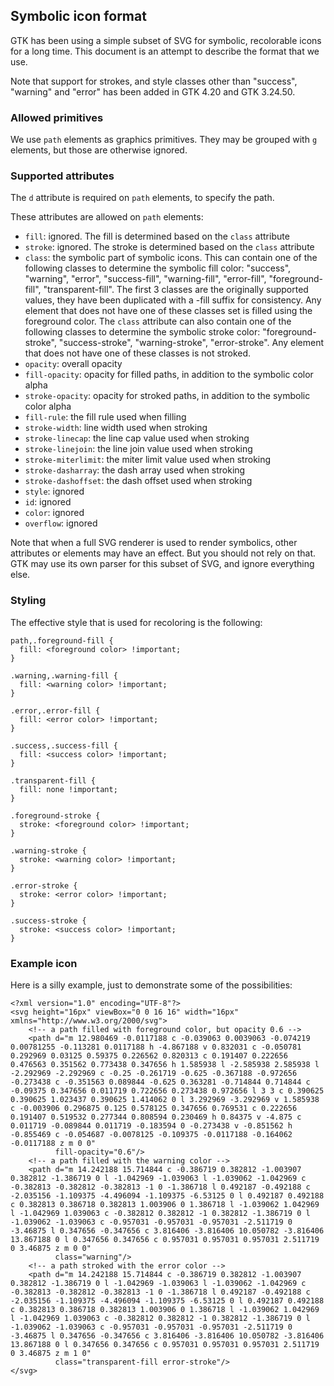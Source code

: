 ## Symbolic icon format

GTK has been using a simple subset of SVG for symbolic, recolorable icons for a long time. This document is an attempt to describe the format that we use.

Note that support for strokes, and style classes other than "success", "warning" and "error" has been added in GTK 4.20 and GTK 3.24.50.

### Allowed primitives

We use `path` elements as graphics primitives. They may be grouped with `g` elements, but those are otherwise ignored.

### Supported attributes

The `d` attribute is required on `path` elements, to specify the path.

These attributes are allowed on `path` elements:

- `fill`: ignored. The fill is determined based on the `class` attribute
- `stroke`: ignored. The stroke is determined based on the `class` attribute
- `class`: the symbolic part of symbolic icons. This can contain one of the following classes to determine the symbolic fill color: "success", "warning", "error", "success-fill", "warning-fill", "error-fill", "foreground-fill", "transparent-fill". The first 3 classes are the originally supported values, they have been duplicated with a -fill suffix for consistency. Any element that does not have one of these classes set is filled using the foreground color.
The `class` attribute can also contain one of the following classes to determine the symbolic stroke color: "foreground-stroke", "success-stroke", "warning-stroke", "error-stroke". Any element that does not have one of these classes is not stroked.
- `opacity`: overall opacity
- `fill-opacity`: opacity for filled paths, in addition to the symbolic color alpha
- `stroke-opacity`: opacity for stroked paths, in addition to the symbolic color alpha
- `fill-rule`: the fill rule used when filling
- `stroke-width`: line width used when stroking
- `stroke-linecap`: the line cap value used when stroking
- `stroke-linejoin`: the line join value used when stroking
- `stroke-miterlimit`: the miter limit value used when stroking
- `stroke-dasharray`: the dash array used when stroking
- `stroke-dashoffset`: the dash offset used when stroking
- `style`: ignored
- `id`: ignored
- `color`: ignored
- `overflow`: ignored

Note that when a full SVG renderer is used to render symbolics, other attributes or elements may have an effect. But you should not rely on that. GTK may use its own parser for this subset of SVG, and ignore everything else.

### Styling

The effective style that is used for recoloring is the following:

```
path,.foreground-fill {
  fill: <foreground color> !important;
}

.warning,.warning-fill {
  fill: <warning color> !important;
}

.error,.error-fill {
  fill: <error color> !important;
}

.success,.success-fill {
  fill: <success color> !important;
}

.transparent-fill {
  fill: none !important;
}

.foreground-stroke {
  stroke: <foreground color> !important;
}

.warning-stroke {
  stroke: <warning color> !important;
}

.error-stroke {
  stroke: <error color> !important;
}

.success-stroke {
  stroke: <success color> !important;
}
```

### Example icon

Here is a silly example, just to demonstrate some of the possibilities:

```
<?xml version="1.0" encoding="UTF-8"?>
<svg height="16px" viewBox="0 0 16 16" width="16px" xmlns="http://www.w3.org/2000/svg">
    <!-- a path filled with foreground color, but opacity 0.6 -->
    <path d="m 12.980469 -0.0117188 c -0.039063 0.0039063 -0.074219 0.00781255 -0.113281 0.0117188 h -4.867188 v 0.832031 c -0.050781 0.292969 0.03125 0.59375 0.226562 0.820313 c 0.191407 0.222656 0.476563 0.351562 0.773438 0.347656 h 1.585938 l -2.585938 2.585938 l -2.292969 -2.292969 c -0.25 -0.261719 -0.625 -0.367188 -0.972656 -0.273438 c -0.351563 0.089844 -0.625 0.363281 -0.714844 0.714844 c -0.09375 0.347656 0.011719 0.722656 0.273438 0.972656 l 3 3 c 0.390625 0.390625 1.023437 0.390625 1.414062 0 l 3.292969 -3.292969 v 1.585938 c -0.003906 0.296875 0.125 0.578125 0.347656 0.769531 c 0.222656 0.191407 0.519532 0.277344 0.808594 0.230469 h 0.84375 v -4.875 c 0.011719 -0.089844 0.011719 -0.183594 0 -0.273438 v -0.851562 h -0.855469 c -0.054687 -0.0078125 -0.109375 -0.0117188 -0.164062 -0.0117188 z m 0 0"
          fill-opacity="0.6"/>
    <!-- a path filled with the warning color -->
    <path d="m 14.242188 15.714844 c -0.386719 0.382812 -1.003907 0.382812 -1.386719 0 l -1.042969 -1.039063 l -1.039062 -1.042969 c -0.382813 -0.382812 -0.382813 -1 0 -1.386718 l 0.492187 -0.492188 c -2.035156 -1.109375 -4.496094 -1.109375 -6.53125 0 l 0.492187 0.492188 c 0.382813 0.386718 0.382813 1.003906 0 1.386718 l -1.039062 1.042969 l -1.042969 1.039063 c -0.382812 0.382812 -1 0.382812 -1.386719 0 l -1.039062 -1.039063 c -0.957031 -0.957031 -0.957031 -2.511719 0 -3.46875 l 0.347656 -0.347656 c 3.816406 -3.816406 10.050782 -3.816406 13.867188 0 l 0.347656 0.347656 c 0.957031 0.957031 0.957031 2.511719 0 3.46875 z m 0 0"
          class="warning"/>
    <!-- a path stroked with the error color -->
    <path d="m 14.242188 15.714844 c -0.386719 0.382812 -1.003907 0.382812 -1.386719 0 l -1.042969 -1.039063 l -1.039062 -1.042969 c -0.382813 -0.382812 -0.382813 -1 0 -1.386718 l 0.492187 -0.492188 c -2.035156 -1.109375 -4.496094 -1.109375 -6.53125 0 l 0.492187 0.492188 c 0.382813 0.386718 0.382813 1.003906 0 1.386718 l -1.039062 1.042969 l -1.042969 1.039063 c -0.382812 0.382812 -1 0.382812 -1.386719 0 l -1.039062 -1.039063 c -0.957031 -0.957031 -0.957031 -2.511719 0 -3.46875 l 0.347656 -0.347656 c 3.816406 -3.816406 10.050782 -3.816406 13.867188 0 l 0.347656 0.347656 c 0.957031 0.957031 0.957031 2.511719 0 3.46875 z m 1 0"
          class="transparent-fill error-stroke"/>
</svg>
```
